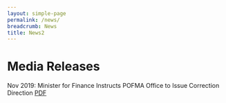 ```yaml
---
layout: simple-page
permalink: /news/
breadcrumb: News
title: News2
---
```


# Media Releases

Nov 2019: Minister for Finance Instructs POFMA Office to Issue Correction Direction [PDF](/documents/POFMA%20Office%20PR%20on%20Direction.pdf)
